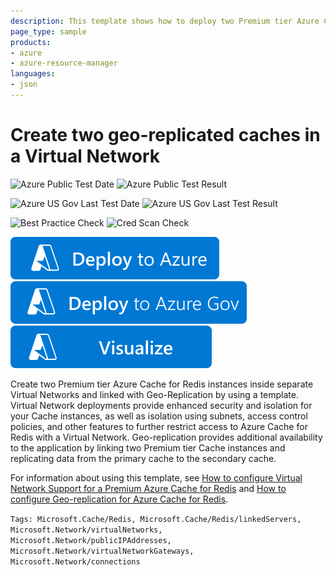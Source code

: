 ```yaml
---
description: This template shows how to deploy two Premium tier Azure Cache for Redis instances into separate Virtual Networks and link them with geo-replication.
page_type: sample
products:
- azure
- azure-resource-manager
languages:
- json
---
```

# Create two geo-replicated caches in a Virtual Network

![Azure Public Test Date](https://azurequickstartsservice.blob.core.windows.net/badges/quickstarts/microsoft.cache/redis-vnet-geo-replication/PublicLastTestDate.svg)
![Azure Public Test Result](https://azurequickstartsservice.blob.core.windows.net/badges/quickstarts/microsoft.cache/redis-vnet-geo-replication/PublicDeployment.svg)

![Azure US Gov Last Test Date](https://azurequickstartsservice.blob.core.windows.net/badges/quickstarts/microsoft.cache/redis-vnet-geo-replication/FairfaxLastTestDate.svg)
![Azure US Gov Last Test Result](https://azurequickstartsservice.blob.core.windows.net/badges/quickstarts/microsoft.cache/redis-vnet-geo-replication/FairfaxDeployment.svg)

![Best Practice Check](https://azurequickstartsservice.blob.core.windows.net/badges/quickstarts/microsoft.cache/redis-vnet-geo-replication/BestPracticeResult.svg)
![Cred Scan Check](https://azurequickstartsservice.blob.core.windows.net/badges/quickstarts/microsoft.cache/redis-vnet-geo-replication/CredScanResult.svg)

[![Deploy to Azure](https://raw.githubusercontent.com/Azure/azure-quickstart-templates/master/1-CONTRIBUTION-GUIDE/images/deploytoazure.svg?sanitize=true)](https://portal.azure.com/#create/Microsoft.Template/uri/https%3A%2F%2Fraw.githubusercontent.com%2FAzure%2Fazure-quickstart-templates%2Fmaster%2Fquickstarts%2Fmicrosoft.cache%2Fredis-vnet-geo-replication%2Fazuredeploy.json)
[![Deploy To Azure US Gov](https://raw.githubusercontent.com/Azure/azure-quickstart-templates/master/1-CONTRIBUTION-GUIDE/images/deploytoazuregov.svg?sanitize=true)](https://portal.azure.us/#create/Microsoft.Template/uri/https%3A%2F%2Fraw.githubusercontent.com%2FAzure%2Fazure-quickstart-templates%2Fmaster%2Fquickstarts%2Fmicrosoft.cache%2Fredis-vnet-geo-replication%2Fazuredeploy.json)
[![Visualize](https://raw.githubusercontent.com/Azure/azure-quickstart-templates/master/1-CONTRIBUTION-GUIDE/images/visualizebutton.svg?sanitize=true)](http://armviz.io/#/?load=https%3A%2F%2Fraw.githubusercontent.com%2FAzure%2Fazure-quickstart-templates%2Fmaster%2Fquickstarts%2Fmicrosoft.cache%2Fredis-vnet-geo-replication%2Fazuredeploy.json)

Create two Premium tier Azure Cache for Redis instances inside separate Virtual Networks and linked with Geo-Replication by using a template. Virtual Network deployments provide enhanced security and isolation for your Cache instances, as well as isolation using subnets, access control policies, and other features to further restrict access to Azure Cache for Redis with a Virtual Network. Geo-replication provides additional availability to the application by linking two Premium tier Cache instances and replicating data from the primary cache to the secondary cache.

For information about using this template, see [How to configure Virtual Network Support for a Premium Azure Cache for Redis](https://docs.microsoft.com/azure/azure-cache-for-redis/cache-how-to-premium-vnet) and [How to configure Geo-replication for Azure Cache for Redis](https://docs.microsoft.com/azure/azure-cache-for-redis/cache-how-to-geo-replication).

`Tags: Microsoft.Cache/Redis, Microsoft.Cache/Redis/linkedServers, Microsoft.Network/virtualNetworks, Microsoft.Network/publicIPAddresses, Microsoft.Network/virtualNetworkGateways, Microsoft.Network/connections`
